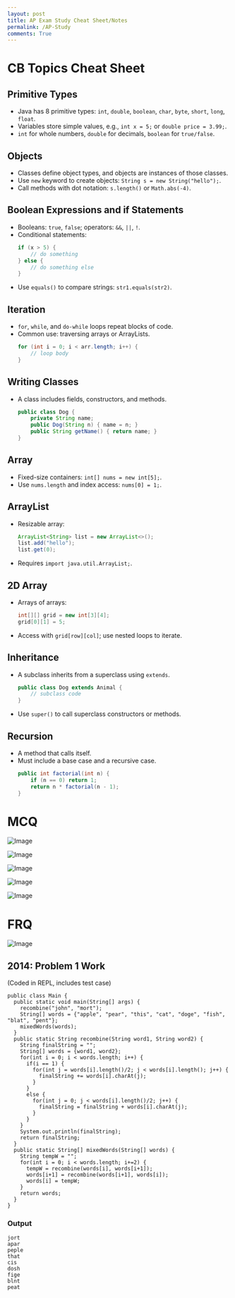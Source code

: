```yaml
---
layout: post
title: AP Exam Study Cheat Sheet/Notes
permalink: /AP-Study
comments: True
---
```

# CB Topics Cheat Sheet

## Primitive Types
- Java has 8 primitive types: `int`, `double`, `boolean`, `char`, `byte`, `short`, `long`, `float`.
- Variables store simple values, e.g., `int x = 5;` or `double price = 3.99;`.
- `int` for whole numbers, `double` for decimals, `boolean` for `true/false`.

## Objects
- Classes define object types, and objects are instances of those classes.
- Use `new` keyword to create objects: `String s = new String("hello");`.
- Call methods with dot notation: `s.length()` or `Math.abs(-4)`.

## Boolean Expressions and if Statements
- Booleans: `true`, `false`; operators: `&&`, `||`, `!`.
- Conditional statements:
  ```java
  if (x > 5) {
      // do something
  } else {
      // do something else
  }
  ```
- Use `equals()` to compare strings: `str1.equals(str2)`.

## Iteration
- `for`, `while`, and `do-while` loops repeat blocks of code.
- Common use: traversing arrays or ArrayLists.
  ```java
  for (int i = 0; i < arr.length; i++) {
      // loop body
  }
  ```

## Writing Classes
- A class includes fields, constructors, and methods.
  ```java
  public class Dog {
      private String name;
      public Dog(String n) { name = n; }
      public String getName() { return name; }
  }
  ```

## Array
- Fixed-size containers: `int[] nums = new int[5];`.
- Use `nums.length` and index access: `nums[0] = 1;`.

## ArrayList
- Resizable array: 
  ```java
  ArrayList<String> list = new ArrayList<>();
  list.add("hello");
  list.get(0);
  ```
- Requires `import java.util.ArrayList;`.

## 2D Array
- Arrays of arrays:
  ```java
  int[][] grid = new int[3][4];
  grid[0][1] = 5;
  ```
- Access with `grid[row][col]`; use nested loops to iterate.

## Inheritance
- A subclass inherits from a superclass using `extends`.
  ```java
  public class Dog extends Animal {
      // subclass code
  }
  ```
- Use `super()` to call superclass constructors or methods.

## Recursion
- A method that calls itself.
- Must include a base case and a recursive case.
  ```java
  public int factorial(int n) {
      if (n == 0) return 1;
      return n * factorial(n - 1);
  }
  ```

# MCQ

![Image](https://github.com/user-attachments/assets/cc276163-0bc3-4427-ae16-4317c21ef6a1)

![Image](https://github.com/user-attachments/assets/414773e2-ceb6-4c12-acbc-3508aa56acc2)

![Image](https://github.com/user-attachments/assets/e37a3ea3-26f2-4895-864a-5a9ec8b6c052)

![Image](https://github.com/user-attachments/assets/add2d5b8-fe92-4c91-8c96-df7f6081ffe0)

![Image](https://github.com/user-attachments/assets/50214dbd-88a4-4d91-a27d-edf16eeb1e50)

# FRQ

![Image](https://github.com/user-attachments/assets/88f062ba-c37c-4274-ae70-501dc553d7ec)

## 2014: Problem 1 Work
(Coded in REPL, includes test case)
```
public class Main {
  public static void main(String[] args) {
    recombine("john", "mort");
    String[] words = {"apple", "pear", "this", "cat", "doge", "fish", "blat", "pent"};
    mixedWords(words);
  }
  public static String recombine(String word1, String word2) {
    String finalString = "";
    String[] words = {word1, word2};
    for(int i = 0; i < words.length; i++) {
      if(i == 1) {
        for(int j = words[i].length()/2; j < words[i].length(); j++) {
          finalString += words[i].charAt(j);
        }
      }
      else {
        for(int j = 0; j < words[i].length()/2; j++) {
          finalString = finalString + words[i].charAt(j);
        }
      }
    }
    System.out.println(finalString);
    return finalString;
  }
  public static String[] mixedWords(String[] words) {
    String tempW = "";
    for(int i = 0; i < words.length; i+=2) { 
      tempW = recombine(words[i], words[i+1]);
      words[i+1] = recombine(words[i+1], words[i]);
      words[i] = tempW;
    }
    return words;
  }
}
```
### Output
```
jort
apar
peple
that
cis
dosh
fige
blnt
peat
```